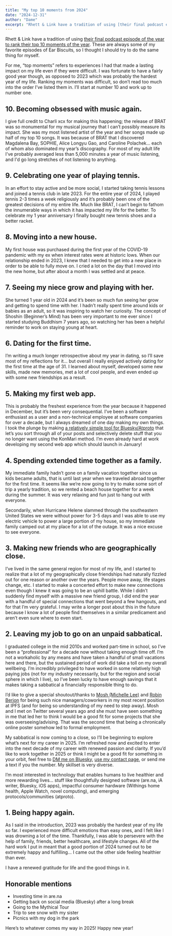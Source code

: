 ```yaml
---
title: "My top 10 moments from 2024"
date: "2024-12-31"
author: "Dame"
excerpt: "Rhett & Link have a tradition of using [their final podcast episode of the year to rank their top 10 moments of the year](https://www.youtube.com/watch?v=LXG_plpS69M). These are always some of my favorite episodes of Ear Biscuits, so I thought I should try to do the same thing for myself."
---
```


Rhett & Link have a tradition of using [their final podcast episode of the year to rank their top 10 moments of the year](https://www.youtube.com/watch?v=LXG_plpS69M). These are always some of my favorite episodes of Ear Biscuits, so I thought I should try to do the same thing for myself.

For me, “top moments” refers to experiences I had that made a lasting impact on my life even if they were difficult. I was fortunate to have a fairly good year though, as opposed to 2023 which was probably the hardest year of my life. Ranking my moments was difficult, so don’t read too much into the order I’ve listed them in. I’ll start at number 10 and work up to number one.

## 10. Becoming obsessed with music again.

I give full credit to Charli xcx for making this happening; the release of BRAT was so monumental for my musical journey that I can’t possibly measure its impact. She was my most listened artist of the year and her songs made up half of my top 10 songs. It was because of BRAT that I discovered Magdalena Bay, SOPHIE, Alice Longyu Gao, and Caroline Polachek... each of whom also dominated my year’s discography. For most of my adult life I've probably averaged less than 5,000 minutes a year of music listening, and I'd go long stretches of not listening to anything.

## 9. Celebrating one year of playing tennis.

In an effort to stay active and be more social, I started taking tennis lessons and joined a tennis club in late 2023. For the entire year of 2024, I played tennis 2-3 times a week religiously and it’s probably been one of the greatest decisions of my entire life. Much like BRAT, I can’t begin to fathom the innumerable ways in which it has impacted my life for the better. To celebrate my 1 year anniversary I finally bought new tennis shoes and a better racket.

## 8. Moving into a new house.

My first house was purchased during the first year of the COVID-19 pandemic with my ex when interest rates were at historic lows. When our relationship ended in 2023, I knew that I needed to get into a new place in order to be able to fully move on. I cried a lot on the day that I moved into the new home, but after about a month I was settled and at peace.

## 7. Seeing my niece grow and playing with her.

She turned 1 year old in 2024 and it’s been so much fun seeing her grow and getting to spend time with her. I hadn’t really spent time around kids or babies as an adult, so it was inspiring to watch her curiosity. The concept of Shoshin (Beginner’s Mind) has been very important to me ever since I started studying Buddhism 7 years ago, so watching her has been a helpful reminder to work on staying young at heart.

## 6. Dating for the first time.

I’m writing a much longer retrospective about my year in dating, so I’ll save most of my reflections for it... but overall I really enjoyed actively dating for the first time at the age of 31. I learned about myself, developed some new skills, made new memories, met a lot of cool people, and even ended up with some new friendships as a result.

## 5. Making my first web app.

This is probably the freshest experience from the year because it happened in December, but it’s been very consequential. I’ve been a software enthusiast as a user and a non-technical employee at software companies for over a decade, but I always dreamed of one day making my own things. I took the plunge by making [a relatively simple tool for Bluesky/Atproto](https://reviewer.skeet.tools) that let’s you sort through all of your posts and selectively delete stuff that you no longer want using the KonMari method. I’m even already hard at work developing my second web app which should launch in January!

## 4. Spending extended time together as a family.

My immediate family hadn’t gone on a family vacation together since us kids became adults, that is until last year when we traveled abroad together for the first time. It seems like we’re now going to try to make some sort of trip a yearly tradition, so we rented a beach house together for a week during the summer. It was very relaxing and fun just to hang out with everyone.

Secondarily, when Hurricane Helene slammed through the southeastern United States we were without power for 3-5 days and I was able to use my electric vehicle to power a large portion of my house, so my immediate family camped out at my place for a lot of the outage. It was a nice excuse to see everyone.

## 3. Making new friends who are geographically close.

I’ve lived in the same general region for most of my life, and I started to realize that a lot of my geographically close friendships had naturally fizzled out for one reason or another over the years. People move away, life stages change, etc. I started to make a concerted effort to make new connections even though I knew it was going to be an uphill battle. While I didn’t suddenly find myself with a massive new friend group, I did end the year with a handful of special connections that went beyond a few hangouts, and for that I’m very grateful. I may write a longer post about this in the future because I know a lot of people find themselves in a similar predicament and aren’t even sure where to even start.

## 2. Leaving my job to go on an unpaid sabbatical.

I graduated college in the mid 2010s and worked part-time in school, so I’ve been a “professional” for a decade now without taking enough time off. I’m not a workaholic by any means and have taken a handful of small vacations here and there, but the sustained period of work did take a toll on my overall wellbeing. I’m incredibly privileged to have worked in some relatively high paying jobs (not for my industry necessarily, but for the region and social sphere in which I live), so I’ve been lucky to have enough savings that it makes taking a sabbatical a financially responsible thing to do.

I’d like to give a special shoutout/thanks to [Mosh (Michelle Lee)](https://bsky.app/profile/mosh.bsky.social) and [Robin Berjon](https://bsky.app/profile/robin.berjon.com) for being such nice managers/coworkers in my most recent position at IPFS (and for being so understanding of my need to step away). Mosh and I met on Twitter several years ago and she must have seen something in me that led her to think I would be a good fit for some projects that she was overseeing/advising. That was the second time that being a chronically online poster somehow led to formal employment.

My sabbatical is now coming to a close, so I’ll be beginning to explore what’s next for my career in 2025. I’m refreshed now and excited to enter into the next decade of my career with renewed passion and clarity. If you’d like to work together in 2025 or think I might be a good fit for something in your orbit, feel free to [DM me on Bluesky](https://bsky.app/profile/dame.bsky.social), [use my contact page](http://dame.contact), or send me a text if you the number. My skillset is very diverse.

I’m most interested in technology that enables humans to live healthier and more rewarding lives... stuff like thoughtfully designed software (are.na, iA writer, Bluesky, iOS apps), impactful consumer hardware (Withings home health, Apple Watch, novel computing), and emerging protocols/communities (atproto).

## 1. Being happy again.

As I said in the introduction, 2023 was probably the hardest year of my life so far. I experienced more difficult emotions than easy ones, and I felt like I was drowning a lot of the time. Thankfully, I was able to persevere with the help of family, friends, better healthcare, and lifestyle changes. All of the hard work I put in meant that a good portion of 2024 turned out to be extremely happy and fulfilling... I came out the other side feeling healthier than ever. 

I have a renewed gratitude for life and the good things in it.

## Honorable mentions
- Investing time in are.na
- Getting back on social media (Bluesky) after a long break
- Going to the Mythical Tour
- Trip to see snow with my sister
- Picnics with my dog in the park

Here’s to whatever comes my way in 2025! Happy new year!